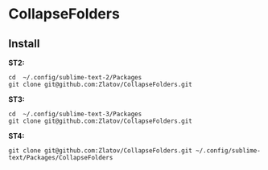 # CollapseFolders

## Install

__ST2:__

```
cd  ~/.config/sublime-text-2/Packages
git clone git@github.com:Zlatov/CollapseFolders.git
```

__ST3:__

```
cd  ~/.config/sublime-text-3/Packages
git clone git@github.com:Zlatov/CollapseFolders.git
```

__ST4:__

```
git clone git@github.com:Zlatov/CollapseFolders.git ~/.config/sublime-text/Packages/CollapseFolders
```
